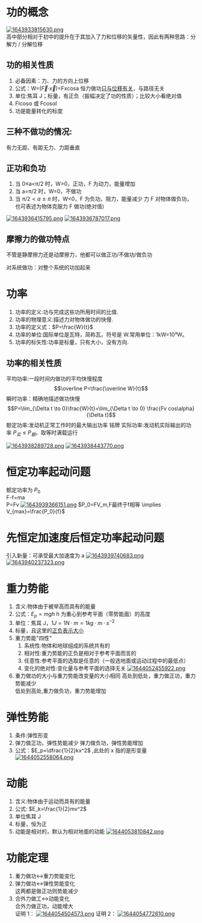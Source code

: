 # 功的概念

[![1643933815630.png](https://pic.jitudisk.com/public/2022/02/03/3a5d19310c2b7.png)](https://pic.jitudisk.com/public/2022/02/03/3a5d19310c2b7.png)<br>
高中部分相对于初中的提升在于其加入了力和位移的矢量性，因此有两种思路：分解力 / 分解位移

## 功的相关性质

1. 必备因素：力、力的方向上位移
2. 公式：W=($\vec{F}$·$\vec{x}$)=Fxcosa
   恒力做功<u>只与位移有关</u>，与路径无关
3. 单位:焦耳 J；标量，有正负（振幅决定了功的性质）；比较大小看绝对值
4. Flcosα 或 Fcosαl
5. 功是能量转化的标度

## 三种不做功的情况:

有力无距、有距无力、力距垂直

## 正功和负功

1. 当 0≤a<π/2 时，W>0，正功，F 为动力，能量增加
2. 当 a=π/2 时，W=0，不做功
3. 当 $\pi/2<a≤\pi$ 时，W<0，F 为负功，阻力，能量减少
   力 F 对物体做负功，也可表述为物体克服力 F 做功(绝对值)

[![1643936415795.png](https://pic.jitudisk.com/public/2022/02/03/a0cc485db6c69.png)](https://pic.jitudisk.com/public/2022/02/03/a0cc485db6c69.png)
[![1643936787017.png](https://pic.jitudisk.com/public/2022/02/03/fd8c5eb2ee98f.png)](https://pic.jitudisk.com/public/2022/02/03/fd8c5eb2ee98f.png)

## 摩擦力的做功特点

不管是静摩擦力还是动摩擦力，他都可以做正功/不做功/做负功

对系统做功：对整个系统的功加起来

# 功率

1. 功率的定义:功与完成这些功所用时间的比值.
2. 功率的物理意义:描述力对物体做功的快慢.
3. 功率的定义式：$P=\frac{W}{t}$
4. 功率的单位:国际单位是瓦特，简称瓦，符号是 W.常用单位：1kW=10³W。
5. 功率的标矢性:功率是标量，只有大小，没有方向.

## 功率的相关性质

平均功率:一段时间内做功的平均快慢程度
$$\overline P=\frac{\overline W}{t}$$
瞬时功率：精确地描述做功快慢
$$P=\lim_{\Delta t \to 0}\frac{W}{t}=\lim_{\Delta t \to 0} \frac{Fv cos\alpha}{\Delta t}$$
额定功率:发动机正常工作时的最大输出功率
铭牌
实际功率:发动机实际输出的功率
$P_实≤P_额$，取等时满载运行

[![1643938289728.png](https://pic.jitudisk.com/public/2022/02/03/8c91987747a4d.png)](https://pic.jitudisk.com/public/2022/02/03/8c91987747a4d.png)
[![1643938443770.png](https://pic.jitudisk.com/public/2022/02/03/c2c3381b91f26.png)](https://pic.jitudisk.com/public/2022/02/03/c2c3381b91f26.png)

# 恒定功率起动问题

额定功率为 $P_0$  
F-f=ma  
P=Fv
[![1643939366151.png](https://pic.jitudisk.com/public/2022/02/03/060ddc733d601.png)](https://pic.jitudisk.com/public/2022/02/03/060ddc733d601.png)
$P_0=FV_m,F最终于f相等 \implies V_{max}=\frac{P_0}{f}$

# 先恒定加速度后恒定功率起动问题

引入新量：可承受最大加速度为 a
[![1643939740683.png](https://pic.jitudisk.com/public/2022/02/03/f57f152723da4.png)](https://pic.jitudisk.com/public/2022/02/03/f57f152723da4.png)
[![1643940237323.png](https://pic.jitudisk.com/public/2022/02/03/3d81066b18d97.png)](https://pic.jitudisk.com/public/2022/02/03/3d81066b18d97.png)


# 重力势能

1. 含义:物体由于被举高而具有的能量
2. 公式：$E_p=mgh$ h 为重心到参考平面（零势能面）的高度
3. 单位：焦耳 J，$1J=1N·m=1kg·m·s^{-2}$
4. 标量，且这里的<u>正负表示大小</u>
5. 重力势能"四性"
   1. 系统性:物体和地球组成的系统共有的
   2. 相对性:重力势能的正负是相对于参考平面而言的
   3. 任意性:参考平面的选取是任意的（一般选地面或运动过程中的最低点）
   4. 变化的绝对性:变化量与参考平面的选择无关
      [![1644052455922.png](https://pic.jitudisk.com/public/2022/02/05/b4e9ae4fd52a1.png)](https://pic.jitudisk.com/public/2022/02/05/b4e9ae4fd52a1.png)
6. 重力做功的大小与重力势能改变量的大小相同
   高处到低处，重力做正功，重力势能减少  
   低处到高处,重力做负功，重力势能增加

# 弹性势能

1. 条件:弹性形变
2. 弹力做正功，弹性势能减少
   弹力做负功，弹性势能增加
3. 公式：$E_p=\dfrac{1}{2}kx^2$ ,此处的 x 指的是形变量
   [![1644052558064.png](https://pic.jitudisk.com/public/2022/02/05/8a14f8cb5c843.png)](https://pic.jitudisk.com/public/2022/02/05/8a14f8cb5c843.png)

# 动能

1. 含义:物体由于运动而具有的能量
2. 公式: $E_k=\frac{1}{2}mv^2$
3. 单位焦耳 J
4. 标量，恒为正
5. 动能是相对的，默认为相对地面的动能
   [![1644053810842.png](https://pic.jitudisk.com/public/2022/02/05/c4cfbaaf74a74.png)](https://pic.jitudisk.com/public/2022/02/05/c4cfbaaf74a74.png)

# 功能定理

1.  重力做功$\leftrightarrow$重力势能变化
2.  弹力做功$\leftrightarrow$弹性势能变化  
    这两都是做正功则势能减少
3.  合外力做工$\leftrightarrow$动能变化  
    合外力做正功，动能增大  
    证明 1：
    [![1644054504573.png](https://pic.jitudisk.com/public/2022/02/05/18965a8f38456.png)](https://pic.jitudisk.com/public/2022/02/05/18965a8f38456.png)
    证明 2：
    [![1644054772610.png](https://pic.jitudisk.com/public/2022/02/05/9021ed27c1cae.png)](https://pic.jitudisk.com/public/2022/02/05/9021ed27c1cae.png)

